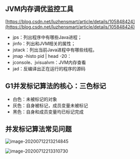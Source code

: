 ## JVM内存调优监控工具

[https://blog.csdn.net/luzhensmart/article/details/105848424](https://blog.csdn.net/luzhensmart/article/details/105848424)

- jps：列出程序中有哪些Java进程；
- jinfo：列出和JVM相关的属性；
- jstack：列出当前Java进程中有哪些线程。
- jmap -histo pid | head -20：
- jconsole、jvisualvm：JVM内存查看
- jad：反编译出正在运行的程序的源码

## G1并发标记算法的核心：三色标记

- 白色：未被标记的对象
- 灰色：自身被标记，成员变量未被标记
- 黑色：自身和成员变量均已标记完成

## 并发标记算法常见问题

![image-20200712213214845](C:\Users\Administrator\AppData\Roaming\Typora\typora-user-images\image-20200712213214845.png)

![image-20200712213310730](C:\Users\Administrator\AppData\Roaming\Typora\typora-user-images\image-20200712213310730.png)